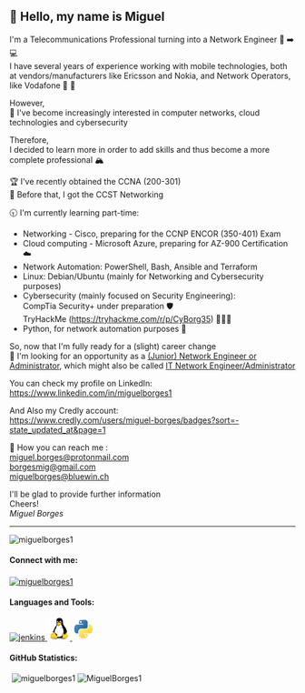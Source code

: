 <b><h2>👋  Hello, my name is Miguel</h2></b>

I'm a Telecommunications Professional turning into a Network Engineer 📱 ➡️ 💻 </br>
I have several years of experience working with mobile technologies, both at vendors/manufacturers like Ericsson and Nokia, and Network Operators, like Vodafone 📶 📡

However,</br>
👀  I've become increasingly interested in computer networks, cloud technologies and cybersecurity </br>

Therefore,</br>
I decided to learn more in order to add skills and thus become a more complete professional 🏔️

🏆  I've recently obtained the CCNA (200-301)</br>
🏅  Before that, I got the CCST Networking

🕤 I'm currently learning part-time:</br>
+ Networking - Cisco, preparing for the CCNP ENCOR (350-401) Exam 
+ Cloud computing - Microsoft Azure, preparing for AZ-900 Certification ☁️
+ Network Automation: PowerShell, Bash, Ansible and Terraform 
+ Linux: Debian/Ubuntu (mainly for Networking and Cybersecurity purposes)
+ Cybersecurity (mainly focused on Security Engineering):
  </br>CompTia Security+ under preparation 🛡️</br>
  TryHackMe (https://tryhackme.com/r/p/CyBorg35) 👨🏻‍💻
+ Python, for network automation purposes 🐍

So, now that I'm fully ready for a (slight) career change </br>
🔀 I'm looking for an opportunity as a <ins> (Junior) Network Engineer or Administrator</ins>, 
which might also be called <ins>IT Network Engineer/Administrator</ins>

You can check my profile on LinkedIn:</br>
https://www.linkedin.com/in/miguelborges1

And Also my Credly account:</br>
https://www.credly.com/users/miguel-borges/badges?sort=-state_updated_at&page=1
<!--START_SECTION:badges-->
<!--END_SECTION:badges-->

<!--
<h4> My Credly badges </h4>
[![CCNA](https://images.credly.com/size/100x100/images/6dadb1cc-71e5-43a8-836f-e16ef33ff394)]([https://www.credly.com/badges/6dadb1cc-71e5-43a8-836f-e16ef33ff394](https://www.credly.com/badges/6dadb1cc-71e5-43a8-836f-e16ef33ff394) "CCNA")
END_SECTION:badges-->

<!-- 
Take a look at some of <b><h2>My Projects</h2></b>
-->
  
📧 How you can reach me :</br>
miguel.borges@protonmail.com</br>
borgesmig@gmail.com</br>
miguelborges@bluewin.ch</br>

I'll be glad to provide further information</br>
Cheers!</br>
*Miguel Borges*

---------------------------------------------------------------------------------

<p align="left"> <img src="https://komarev.com/ghpvc/?username=miguelborges1&label=Profile%20views&color=0e75b6&style=flat" alt="miguelborges1" /> </p>

<h4 align="left">Connect with me:</h4>
<p align="left">
<a href="https://linkedin.com/in/miguelborges1" target="blank"><img align="center" src="https://raw.githubusercontent.com/rahuldkjain/github-profile-readme-generator/master/src/images/icons/Social/linked-in-alt.svg" alt="miguelborges1" height="30" width="40" /></a>
</p>

<h4 align="left">Languages and Tools:</h4>
<p align="left"> <a href="https://www.jenkins.io" target="_blank" rel="noreferrer"> <img src="https://www.vectorlogo.zone/logos/jenkins/jenkins-icon.svg" alt="jenkins" width="40" height="40"/> </a> <a href="https://www.linux.org/" target="_blank" rel="noreferrer"> <img src="https://raw.githubusercontent.com/devicons/devicon/master/icons/linux/linux-original.svg" alt="linux" width="40" height="40"/> </a> <a href="https://www.python.org" target="_blank" rel="noreferrer"> <img src="https://raw.githubusercontent.com/devicons/devicon/master/icons/python/python-original.svg" alt="python" width="40" height="40"/> </a> </p>
<!---
My TryHackMe
<iframe src="https://tryhackme.com/api/v2/badges/public-profile?userPublicId=3586534" style='border:none;'></iframe>
--->

<h4 align="left">GitHub Statistics:</h4>
<p>&nbsp;<img align="centre" src="https://github-readme-stats.vercel.app/api?username=miguelborges1&show_icons=true&locale=en" alt="miguelborges1" />
<img align="centre" src="https://github-readme-streak-stats.herokuapp.com/?user=miguelborges1&" alt="MiguelBorges1" />

<!---
BorgesMig/BorgesMig is a ✨ special ✨ repository because its `README.md` (this file) appears on your GitHub profile.
You can click the Preview link to take a look at your changes.
--->
